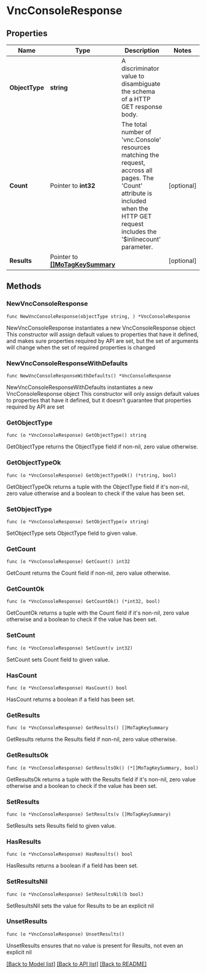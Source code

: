 # VncConsoleResponse

## Properties

Name | Type | Description | Notes
------------ | ------------- | ------------- | -------------
**ObjectType** | **string** | A discriminator value to disambiguate the schema of a HTTP GET response body. | 
**Count** | Pointer to **int32** | The total number of &#39;vnc.Console&#39; resources matching the request, accross all pages. The &#39;Count&#39; attribute is included when the HTTP GET request includes the &#39;$inlinecount&#39; parameter. | [optional] 
**Results** | Pointer to [**[]MoTagKeySummary**](MoTagKeySummary.md) |  | [optional] 

## Methods

### NewVncConsoleResponse

`func NewVncConsoleResponse(objectType string, ) *VncConsoleResponse`

NewVncConsoleResponse instantiates a new VncConsoleResponse object
This constructor will assign default values to properties that have it defined,
and makes sure properties required by API are set, but the set of arguments
will change when the set of required properties is changed

### NewVncConsoleResponseWithDefaults

`func NewVncConsoleResponseWithDefaults() *VncConsoleResponse`

NewVncConsoleResponseWithDefaults instantiates a new VncConsoleResponse object
This constructor will only assign default values to properties that have it defined,
but it doesn't guarantee that properties required by API are set

### GetObjectType

`func (o *VncConsoleResponse) GetObjectType() string`

GetObjectType returns the ObjectType field if non-nil, zero value otherwise.

### GetObjectTypeOk

`func (o *VncConsoleResponse) GetObjectTypeOk() (*string, bool)`

GetObjectTypeOk returns a tuple with the ObjectType field if it's non-nil, zero value otherwise
and a boolean to check if the value has been set.

### SetObjectType

`func (o *VncConsoleResponse) SetObjectType(v string)`

SetObjectType sets ObjectType field to given value.


### GetCount

`func (o *VncConsoleResponse) GetCount() int32`

GetCount returns the Count field if non-nil, zero value otherwise.

### GetCountOk

`func (o *VncConsoleResponse) GetCountOk() (*int32, bool)`

GetCountOk returns a tuple with the Count field if it's non-nil, zero value otherwise
and a boolean to check if the value has been set.

### SetCount

`func (o *VncConsoleResponse) SetCount(v int32)`

SetCount sets Count field to given value.

### HasCount

`func (o *VncConsoleResponse) HasCount() bool`

HasCount returns a boolean if a field has been set.

### GetResults

`func (o *VncConsoleResponse) GetResults() []MoTagKeySummary`

GetResults returns the Results field if non-nil, zero value otherwise.

### GetResultsOk

`func (o *VncConsoleResponse) GetResultsOk() (*[]MoTagKeySummary, bool)`

GetResultsOk returns a tuple with the Results field if it's non-nil, zero value otherwise
and a boolean to check if the value has been set.

### SetResults

`func (o *VncConsoleResponse) SetResults(v []MoTagKeySummary)`

SetResults sets Results field to given value.

### HasResults

`func (o *VncConsoleResponse) HasResults() bool`

HasResults returns a boolean if a field has been set.

### SetResultsNil

`func (o *VncConsoleResponse) SetResultsNil(b bool)`

 SetResultsNil sets the value for Results to be an explicit nil

### UnsetResults
`func (o *VncConsoleResponse) UnsetResults()`

UnsetResults ensures that no value is present for Results, not even an explicit nil

[[Back to Model list]](../README.md#documentation-for-models) [[Back to API list]](../README.md#documentation-for-api-endpoints) [[Back to README]](../README.md)


